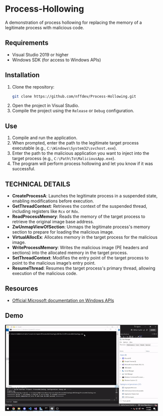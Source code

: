 # Process-Hollowing
A demonstration of process hollowing for replacing the memory of a legitimate process with malicious code.

## Requirements
- Visual Studio 2019 or higher
- Windows SDK (for access to Windows APIs)

## Installation
1. Clone the repository:
   ```bash
   git clone https://github.com/nffdev/Process-Hollowing.git
   ```
2. Open the project in Visual Studio.
3. Compile the project using the `Release` or `Debug` configuration.

## Use 

1. Compile and run the application.
2. When prompted, enter the path to the legitimate target process executable (e.g., `C:\Windows\System32\svchost.exe`).
3. Enter the path to the malicious application you want to inject into the target process (e.g., `C:\Path\To\MaliciousApp.exe`).
4. The program will perform process hollowing and let you know if it was successful.

## TECHNICAL DETAILS

- **CreateProcessA**: Launches the legitimate process in a suspended state, enabling modifications before execution.  
- **GetThreadContext**: Retrieves the context of the suspended thread, including registers like `Rcx` or `Rdx`.  
- **ReadProcessMemory**: Reads the memory of the target process to retrieve the original image base address.  
- **ZwUnmapViewOfSection**: Unmaps the legitimate process's memory section to prepare for loading the malicious image.  
- **VirtualAllocEx**: Allocates memory in the target process for the malicious image.  
- **WriteProcessMemory**: Writes the malicious image (PE headers and sections) into the allocated memory in the target process.  
- **SetThreadContext**: Modifies the entry point of the target process to point to the malicious image’s entry point.  
- **ResumeThread**: Resumes the target process's primary thread, allowing execution of the malicious code.

## Resources 

- [Official Microsoft documentation on Windows APIs](https://docs.microsoft.com/en-us/windows/win32/)

## Demo

![Demo](https://raw.githubusercontent.com/nffdev/Process-Hollowing/main/demo.gif)
